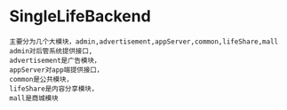 # SingleLifeBackend
    主要分为几个大模块，admin,advertisement,appServer,common,lifeShare,mall
    admin对后管系统提供接口,
    advertisement是广告模块，
    appServer对app端提供接口，
    common是公共模块，
    lifeShare是内容分享模块，
    mall是商城模块

